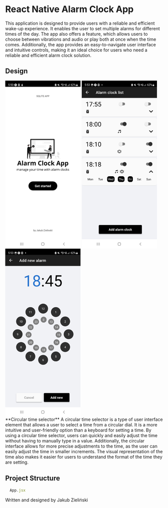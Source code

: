 # React Native Alarm Clock App

This application is designed to provide users with a reliable and efficient wake-up experience. It enables the user to set multiple alarms for different times of the day. The app also offers a feature, which allows users to choose between vibrations and audio or play both at once when the time comes. Additionally, the app provides an easy-to-navigate user interface and intuitive controls, making it an ideal choice for users who need a reliable and efficient alarm clock solution.

## Design

<div>
<img align=top src="https://raw.githubusercontent.com/jzielinski47/react-native-alarm-clock-app/master/assets/screenshots/Screenshot_20221220-175014.jpg" width="240">
<img align=top src="https://raw.githubusercontent.com/jzielinski47/react-native-alarm-clock-app/master/assets/screenshots/Screenshot_20221220-175301.jpg" width="240">
<img align=top src="https://raw.githubusercontent.com/jzielinski47/react-native-alarm-clock-app/master/assets/screenshots/Screenshot_20221220-175323.jpg" width="240">
</div>
**Circular time selector**
A circular time selector is a type of user interface element that allows a user to select a time from a circular dial. It is a more intuitive and user-friendly option than a keyboard for setting a time. By using a circular time selector, users can quickly and easily adjust the time without having to manually type in a value. Additionally, the circular interface allows for more precise adjustments to the time, as the user can easily adjust the time in smaller increments. The visual representation of the time also makes it easier for users to understand the format of the time they are setting.

## Project Structure

```jsx
  App.jsx
```

Written and designed by Jakub Zieliński
